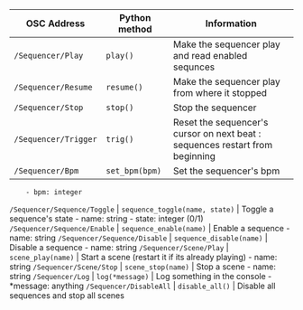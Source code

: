 OSC Address | Python method | Information
----------- | ------------- | -----------
`/Sequencer/Play` | `play()` | Make the sequencer play and read enabled sequnces 
`/Sequencer/Resume` | `resume()` | Make the sequencer play from where it stopped 
`/Sequencer/Stop` | `stop()` | Stop the sequencer 
`/Sequencer/Trigger` | `trig()` | Reset the sequencer's cursor on next beat : sequences restart from beginning 
`/Sequencer/Bpm` | `set_bpm(bpm)` | Set the sequencer's bpm
        - bpm: integer 
`/Sequencer/Sequence/Toggle` | `sequence_toggle(name, state)` | Toggle a sequence's state
        - name: string
        - state: integer (0/1) 
`/Sequencer/Sequence/Enable` | `sequence_enable(name)` | Enable a sequence
        - name: string 
`/Sequencer/Sequence/Disable` | `sequence_disable(name)` | Disable a sequence
        - name: string 
`/Sequencer/Scene/Play` | `scene_play(name)` | Start a scene (restart it if its already playing)
        - name: string 
`/Sequencer/Scene/Stop` | `scene_stop(name)` | Stop a scene
        - name: string 
`/Sequencer/Log` | `log(*message)` | Log something in the console
        - *message: anything 
`/Sequencer/DisableAll` | `disable_all()` | Disable all sequences and stop all scenes 
